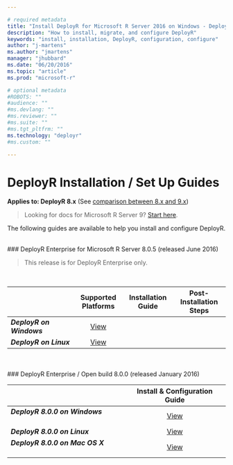 ```yaml
---

# required metadata
title: "Install DeployR for Microsoft R Server 2016 on Windows - DeployR 8.x "
description: "How to install, migrate, and configure DeployR"
keywords: "install, installation, DeployR, configuration, configure"
author: "j-martens"
ms.author: "jmartens"
manager: "jhubbard"
ms.date: "06/20/2016"
ms.topic: "article"
ms.prod: "microsoft-r"

# optional metadata
#ROBOTS: ""
#audience: ""
#ms.devlang: ""
#ms.reviewer: ""
#ms.suite: ""
#ms.tgt_pltfrm: ""
ms.technology: "deployr"
#ms.custom: ""

---
```


# DeployR Installation / Set Up Guides

**Applies to: DeployR 8.x**   (See [comparison between 8.x and 9.x](../whats-new-in-r-server.md#8vs9))

>Looking for docs for Microsoft R Server 9? [Start here](../what-is-operationalization.md).

The following guides are available to help you install and configure DeployR.

<br />
### DeployR Enterprise for Microsoft R Server 8.0.5 (released June 2016)

>This release is for DeployR Enterprise only.
<br />

| |Supported Platforms |Installation Guide|Post-Installation Steps|
|------------------------|:----------------:|:----------------:|:----------------:|
|**_DeployR on Windows&nbsp;&nbsp;&nbsp;&nbsp;&nbsp;&nbsp;&nbsp;&nbsp;&nbsp;&nbsp;_**                 |[View](deployr-install-on-windows.md#post-installation-steps)|
|**_DeployR on Linux_**                   |[View](deployr-install-on-linux.md#post-installation-steps)|


<br />
<br />
### DeployR Enterprise / Open build 8.0.0 (released January 2016)

|        |Install & Configuration Guide|
|------------------------|:----------------:|
|**_DeployR 8.0.0 on Windows_** &nbsp;&nbsp;&nbsp;&nbsp;&nbsp;&nbsp;&nbsp;&nbsp;&nbsp;&nbsp; |[View](deployr-installing-configuring.md#installing-on-windows)|
|**_DeployR 8.0.0 on Linux_** &nbsp;&nbsp;&nbsp;&nbsp;&nbsp;&nbsp;&nbsp;&nbsp;&nbsp;&nbsp;|[View](deployr-installing-configuring.md#installing-on-linux)|
|**_DeployR 8.0.0 on Mac OS X_** &nbsp;&nbsp;&nbsp;&nbsp;&nbsp;&nbsp;&nbsp;&nbsp;&nbsp;&nbsp;|[View](deployr-installing-configuring.md#installing-on-mac-os-x)|
